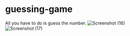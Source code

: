 # guessing-game
All you have to do is guess the number.
![Screenshot (16)](https://user-images.githubusercontent.com/76003434/124105294-b60e6d80-da80-11eb-8e05-b1aaad877827.png)
![Screenshot (17)](https://user-images.githubusercontent.com/76003434/124105307-ba3a8b00-da80-11eb-990b-64d527b50457.png)

